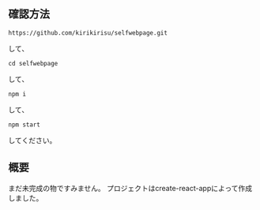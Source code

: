 ## 確認方法

```
https://github.com/kirikirisu/selfwebpage.git
```

して、

```
cd selfwebpage
```

して、

```
npm i
```

して、

```
npm start
```
してください。

## 概要
まだ未完成の物ですみません。
プロジェクトはcreate-react-appによって作成しました。
